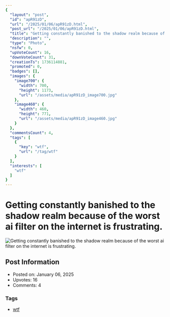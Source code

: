 ```yaml
---
{
  "layout": "post",
  "id": "apR91zD",
  "url": "/2025/01/06/apR91zD.html",
  "post_url": "/2025/01/06/apR91zD.html",
  "title": "Getting constantly banished to the shadow realm because of the worst ai filter on the internet is frustrating.",
  "description": "",
  "type": "Photo",
  "nsfw": 0,
  "upVoteCount": 16,
  "downVoteCount": 31,
  "creationTs": 1736114881,
  "promoted": 0,
  "badges": [],
  "images": {
    "image700": {
      "width": 700,
      "height": 1173,
      "url": "/assets/media/apR91zD_image700.jpg"
    },
    "image460": {
      "width": 460,
      "height": 771,
      "url": "/assets/media/apR91zD_image460.jpg"
    }
  },
  "commentsCount": 4,
  "tags": [
    {
      "key": "wtf",
      "url": "/tag/wtf"
    }
  ],
  "interests": [
    "wtf"
  ]
}
---
```


# Getting constantly banished to the shadow realm because of the worst ai filter on the internet is frustrating.

![Getting constantly banished to the shadow realm because of the worst ai filter on the internet is frustrating.](/assets/media/apR91zD_image700.jpg)

## Post Information

- Posted on: January 06, 2025
- Upvotes: 16
- Comments: 4

### Tags

- [wtf](/tag/wtf)
